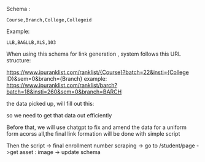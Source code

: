 Schema : 
```
Course,Branch,College,Collegeid
```

Example:
```
LLB,BA&LLB,ALS,103
```

When using this schema for link generation , system follows this URL structure:

https://www.ipuranklist.com/ranklist/{Course}?batch=22&insti={College ID}&sem=0&branch={Branch}
example:
https://www.ipuranklist.com/ranklist/barch?batch=18&insti=260&sem=0&branch=BARCH

the data picked up, will fill out this:

so we need to get that data out efficiently

Before that, we will use chatgpt to fix and amend the data for a uniform form acorss all,the final link formation will be done with simple script

Then the script -> final enrollment number scraping -> go to /student/page ->get asset : image -> update schema
